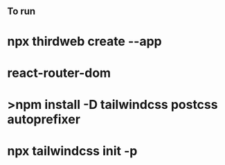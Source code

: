 ## To run 
# npx thirdweb create --app
# react-router-dom
# >npm install -D tailwindcss postcss autoprefixer
# npx tailwindcss init -p


